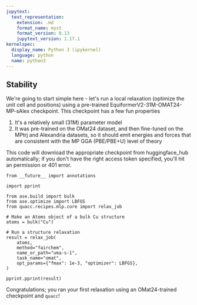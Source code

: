 ```yaml
---
jupytext:
  text_representation:
    extension: .md
    format_name: myst
    format_version: 0.13
    jupytext_version: 1.17.1
kernelspec:
  display_name: Python 3 (ipykernel)
  language: python
  name: python3
---
```


Stability
------------------

We're going to start simple here - let's run a local relaxation (optimize the unit cell and positions) using a pre-trained EquiformerV2-31M-OMAT24-MP-sAlex checkpoint. This checkpoint has a few fun properties
1. It's a relatively small (31M) parameter model
2. It was pre-trained on the OMat24 dataset, and then fine-tuned on the MPtrj and Alexandria datasets, so it should emit energies and forces that are consistent with the MP GGA (PBE/PBE+U) level of theory

This code will download the appropriate checkpoint from huggingface_hub automatically; if you don't have the right access token specified, you'll hit an permission or 401 error.

```{code-cell} ipython3
from __future__ import annotations

import pprint

from ase.build import bulk
from ase.optimize import LBFGS
from quacc.recipes.mlp.core import relax_job

# Make an Atoms object of a bulk Cu structure
atoms = bulk("Cu")

# Run a structure relaxation
result = relax_job(
    atoms,
    method="fairchem",
    name_or_path="uma-s-1",
    task_name="omat",
    opt_params={"fmax": 1e-3, "optimizer": LBFGS},
)
```

```{code-cell} ipython3
pprint.pprint(result)
```

Congratulations; you ran your first relaxation using an OMat24-trained checkpoint and `quacc`!
